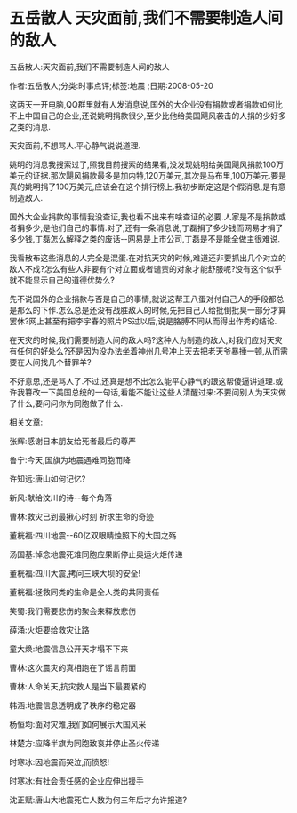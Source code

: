 # 五岳散人  天灾面前,我们不需要制造人间的敌人

五岳散人:天灾面前,我们不需要制造人间的敌人

作者:五岳散人;分类:时事点评;标签:地震 ;日期:2008-05-20

这两天一开电脑,QQ群里就有人发消息说,国外的大企业没有捐款或者捐款如何比不上中国自己的企业,还说姚明捐款很少,至少比他给美国飓风袭击的人捐的少好多之类的消息.

天灾面前,不想骂人.平心静气说说道理.

姚明的消息我搜索过了,照我目前搜索的结果看,没发现姚明给美国飓风捐款100万美元的证据.那次飓风捐款最多是加内特,120万美元,其次是马布里,100万美元.要是真的姚明捐了100万美元,应该会在这个排行榜上.我初步断定这是个假消息,是有意制造敌人.

国外大企业捐款的事情我没查证,我也看不出来有啥查证的必要.人家是不是捐款或者捐多少,是他们自己的事情.对了,还有一条消息说,丁磊捐了多少钱而网易才捐了多少钱,丁磊怎么解释之类的废话--网易是上市公司,丁磊是不是能全做主很难说.

我看散布这些消息的人完全是混蛋.在对抗天灾的时候,难道还非要抓出几个对立的敌人不成?怎么有些人非要有个对立面或者谴责的对象才能舒服呢?没有这个似乎就不能显示自己的道德优势么?

先不说国外的企业捐款与否是自己的事情,就说这帮王八蛋对付自己人的手段都总是那么的下作.怎么总是还没有战胜敌人的时候,先把自己人给批倒批臭一部分才算罢休?网上甚至有把李宇春的照片PS过以后,说是胳膊不同从而得出作秀的结论.

在天灾的时候,我们需要制造人间的敌人吗?这种人为制造的敌人,对我们应对天灾有任何的好处么?还是因为没办法坐着神州几号冲上天去把老天爷暴捶一顿,从而需要在人间找几个替罪羊?

不好意思,还是骂人了.不过,还真是想不出怎么能平心静气的跟这帮傻逼讲道理.或许我篡改一下美国总统的一句话,看能不能让这些人清醒过来:不要问别人为天灾做了什么,要问问你为同胞做了什么.



相关文章:

张辉:感谢日本朋友给死者最后的尊严

鲁宁:今天,国旗为地震遇难同胞而降

许知远:唐山如何记忆?

新风:献给汶川的诗--每个角落

曹林:救灾已到最揪心时刻 祈求生命的奇迹

董桄福:四川地震--60亿双眼睛烛照下的大国之殇

汤国基:悼念地震死难同胞应果断停止奥运火炬传递

董桄福:四川大震,拷问三峡大坝的安全!

董桄福:拯救同类的生命是全人类的共同责任

笑蜀:我们需要悲伤的聚会来释放悲伤

薛涌:火炬要给救灾让路

童大焕:地震信息公开天才塌不下来

曹林:这次震灾的真相跑在了谣言前面

曹林:人命关天,抗灾救人是当下最要紧的

韩涵:地震信息透明成了秩序的稳定器

杨恒均:面对灾难,我们如何展示大国风采

林楚方:应降半旗为同胞致哀并停止圣火传递

时寒冰:因地震而哭泣,而愤怒!

时寒冰:有社会责任感的企业应伸出援手

沈正赋:唐山大地震死亡人数为何三年后才允许报道?